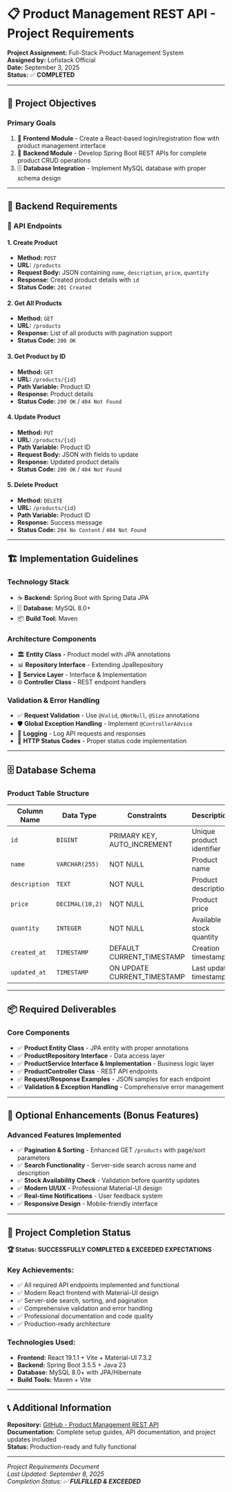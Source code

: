 # 📋 Product Management REST API - Project Requirements

**Project Assignment:** Full-Stack Product Management System  
**Assigned by:** Lofistack Official  
**Date:** September 3, 2025  
**Status:** ✅ **COMPLETED**

---

## 🎯 Project Objectives

### **Primary Goals**
1. 🎨 **Frontend Module** - Create a React-based login/registration flow with product management interface
2. 🔧 **Backend Module** - Develop Spring Boot REST APIs for complete product CRUD operations
3. 🗄️ **Database Integration** - Implement MySQL database with proper schema design

---

## 🔧 Backend Requirements

### **📡 API Endpoints**

#### **1. Create Product**
- **Method:** `POST`
- **URL:** `/products`
- **Request Body:** JSON containing `name`, `description`, `price`, `quantity`
- **Response:** Created product details with `id`
- **Status Code:** `201 Created`

#### **2. Get All Products**
- **Method:** `GET`
- **URL:** `/products`
- **Response:** List of all products with pagination support
- **Status Code:** `200 OK`

#### **3. Get Product by ID**
- **Method:** `GET`
- **URL:** `/products/{id}`
- **Path Variable:** Product ID
- **Response:** Product details
- **Status Code:** `200 OK` / `404 Not Found`

#### **4. Update Product**
- **Method:** `PUT`
- **URL:** `/products/{id}`
- **Path Variable:** Product ID
- **Request Body:** JSON with fields to update
- **Response:** Updated product details
- **Status Code:** `200 OK` / `404 Not Found`

#### **5. Delete Product**
- **Method:** `DELETE`
- **URL:** `/products/{id}`
- **Path Variable:** Product ID
- **Response:** Success message
- **Status Code:** `204 No Content` / `404 Not Found`

---

## 🏗️ Implementation Guidelines

### **Technology Stack**
- ☕ **Backend:** Spring Boot with Spring Data JPA
- 🗄️ **Database:** MySQL 8.0+
- 📦 **Build Tool:** Maven

### **Architecture Components**
- 🏛️ **Entity Class** - Product model with JPA annotations
- 📊 **Repository Interface** - Extending JpaRepository
- 🔧 **Service Layer** - Interface & Implementation
- 🌐 **Controller Class** - REST endpoint handlers

### **Validation & Error Handling**
- ✅ **Request Validation** - Use `@Valid`, `@NotNull`, `@Size` annotations
- 🛡️ **Global Exception Handling** - Implement `@ControllerAdvice`
- 📝 **Logging** - Log API requests and responses
- 🔢 **HTTP Status Codes** - Proper status code implementation

---

## 🗄️ Database Schema

### **Product Table Structure**
| Column Name | Data Type | Constraints | Description |
|-------------|-----------|-------------|-------------|
| `id` | `BIGINT` | PRIMARY KEY, AUTO_INCREMENT | Unique product identifier |
| `name` | `VARCHAR(255)` | NOT NULL | Product name |
| `description` | `TEXT` | NOT NULL | Product description |
| `price` | `DECIMAL(10,2)` | NOT NULL | Product price |
| `quantity` | `INTEGER` | NOT NULL | Available stock quantity |
| `created_at` | `TIMESTAMP` | DEFAULT CURRENT_TIMESTAMP | Creation timestamp |
| `updated_at` | `TIMESTAMP` | ON UPDATE CURRENT_TIMESTAMP | Last update timestamp |

---

## 📦 Required Deliverables

### **Core Components**
- ✅ **Product Entity Class** - JPA entity with proper annotations
- ✅ **ProductRepository Interface** - Data access layer
- ✅ **ProductService Interface & Implementation** - Business logic layer
- ✅ **ProductController Class** - REST API endpoints
- ✅ **Request/Response Examples** - JSON samples for each endpoint
- ✅ **Validation & Exception Handling** - Comprehensive error management

---

## 🚀 Optional Enhancements (Bonus Features)

### **Advanced Features Implemented**
- ✅ **Pagination & Sorting** - Enhanced GET `/products` with page/sort parameters
- ✅ **Search Functionality** - Server-side search across name and description
- ✅ **Stock Availability Check** - Validation before quantity updates
- ✅ **Modern UI/UX** - Professional Material-UI design
- ✅ **Real-time Notifications** - User feedback system
- ✅ **Responsive Design** - Mobile-friendly interface

---

## 🎉 Project Completion Status

**🏆 Status: SUCCESSFULLY COMPLETED & EXCEEDED EXPECTATIONS**

### **Key Achievements:**
- ✅ All required API endpoints implemented and functional
- ✅ Modern React frontend with Material-UI design
- ✅ Server-side search, sorting, and pagination
- ✅ Comprehensive validation and error handling
- ✅ Professional documentation and code quality
- ✅ Production-ready architecture

### **Technologies Used:**
- **Frontend:** React 19.1.1 + Vite + Material-UI 7.3.2
- **Backend:** Spring Boot 3.5.5 + Java 23
- **Database:** MySQL 8.0+ with JPA/Hibernate
- **Build Tools:** Maven + Vite

---

## 📞 Additional Information

**Repository:** [GitHub - Product Management REST API](https://github.com/RimjhimD/product-management-rest-api.git)  
**Documentation:** Complete setup guides, API documentation, and project updates included  
**Status:** Production-ready and fully functional

---

*Project Requirements Document*  
*Last Updated: September 8, 2025*  
*Completion Status: ✅ **FULFILLED & EXCEEDED***
